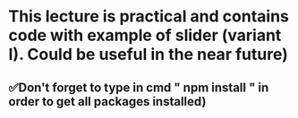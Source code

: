 # This lecture is practical and contains code with example of slider (variant I). Could be useful in the near future)

## ✅Don't forget to type in cmd " npm install " in order to get all packages installed)
